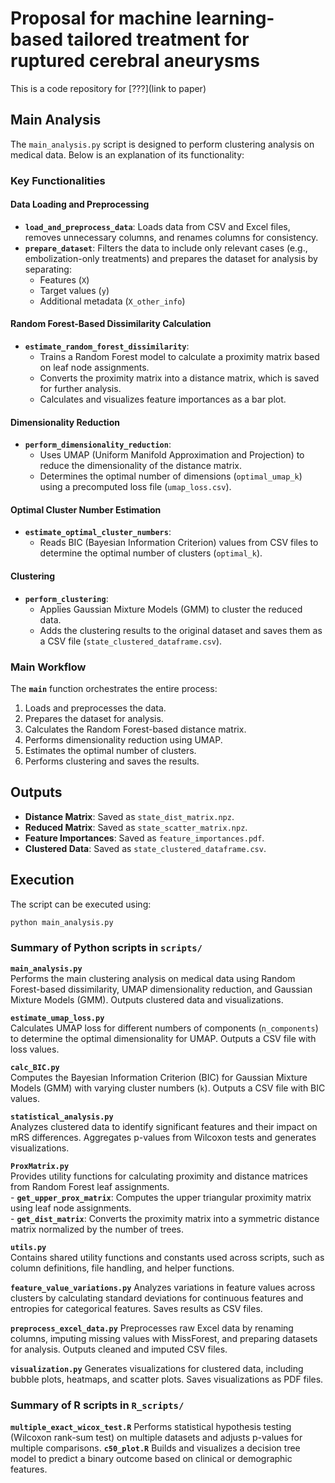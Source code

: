 # Proposal for machine learning-based tailored treatment for ruptured cerebral aneurysms

This is a code repository for [???](link to paper)

## Main Analysis 

The `main_analysis.py` script is designed to perform clustering analysis on medical data. Below is an explanation of its functionality:

### Key Functionalities

#### Data Loading and Preprocessing
- **`load_and_preprocess_data`**: Loads data from CSV and Excel files, removes unnecessary columns, and renames columns for consistency.
- **`prepare_dataset`**: Filters the data to include only relevant cases (e.g., embolization-only treatments) and prepares the dataset for analysis by separating:
    - Features (`X`)
    - Target values (`y`)
    - Additional metadata (`X_other_info`)

#### Random Forest-Based Dissimilarity Calculation
- **`estimate_random_forest_dissimilarity`**:
    - Trains a Random Forest model to calculate a proximity matrix based on leaf node assignments.
    - Converts the proximity matrix into a distance matrix, which is saved for further analysis.
    - Calculates and visualizes feature importances as a bar plot.

#### Dimensionality Reduction
- **`perform_dimensionality_reduction`**:
    - Uses UMAP (Uniform Manifold Approximation and Projection) to reduce the dimensionality of the distance matrix.
    - Determines the optimal number of dimensions (`optimal_umap_k`) using a precomputed loss file (`umap_loss.csv`).

#### Optimal Cluster Number Estimation
- **`estimate_optimal_cluster_numbers`**:
    - Reads BIC (Bayesian Information Criterion) values from CSV files to determine the optimal number of clusters (`optimal_k`).

#### Clustering
- **`perform_clustering`**:
    - Applies Gaussian Mixture Models (GMM) to cluster the reduced data.
    - Adds the clustering results to the original dataset and saves them as a CSV file (`state_clustered_dataframe.csv`).

### Main Workflow
The **`main`** function orchestrates the entire process:
1. Loads and preprocesses the data.
2. Prepares the dataset for analysis.
3. Calculates the Random Forest-based distance matrix.
4. Performs dimensionality reduction using UMAP.
5. Estimates the optimal number of clusters.
6. Performs clustering and saves the results.

## Outputs
- **Distance Matrix**: Saved as `state_dist_matrix.npz`.
- **Reduced Matrix**: Saved as `state_scatter_matrix.npz`.
- **Feature Importances**: Saved as `feature_importances.pdf`.
- **Clustered Data**: Saved as `state_clustered_dataframe.csv`.

## Execution
The script can be executed using:

```bash
python main_analysis.py
```

### Summary of Python scripts in `scripts/`

**`main_analysis.py`**  
    Performs the main clustering analysis on medical data using Random Forest-based dissimilarity, UMAP dimensionality reduction, and Gaussian Mixture Models (GMM). Outputs clustered data and visualizations.

**`estimate_umap_loss.py`**  
    Calculates UMAP loss for different numbers of components (`n_components`) to determine the optimal dimensionality for UMAP. Outputs a CSV file with loss values.

**`calc_BIC.py`**  
    Computes the Bayesian Information Criterion (BIC) for Gaussian Mixture Models (GMM) with varying cluster numbers (`k`). Outputs a CSV file with BIC values.

**`statistical_analysis.py`**  
    Analyzes clustered data to identify significant features and their impact on mRS differences. Aggregates p-values from Wilcoxon tests and generates visualizations.

**`ProxMatrix.py`**  
    Provides utility functions for calculating proximity and distance matrices from Random Forest leaf assignments.  
    - **`get_upper_prox_matrix`**: Computes the upper triangular proximity matrix using leaf node assignments.  
    - **`get_dist_matrix`**: Converts the proximity matrix into a symmetric distance matrix normalized by the number of trees.

**`utils.py`**  
    Contains shared utility functions and constants used across scripts, such as column definitions, file handling, and helper functions.

**`feature_value_variations.py`**
Analyzes variations in feature values across clusters by calculating standard deviations for continuous features and entropies for categorical features. Saves results as CSV files.

**`preprocess_excel_data.py`**
Preprocesses raw Excel data by renaming columns, imputing missing values with MissForest, and preparing datasets for analysis. Outputs cleaned and imputed CSV files.

**`visualization.py`**
Generates visualizations for clustered data, including bubble plots, heatmaps, and scatter plots. Saves visualizations as PDF files.

### Summary of R scripts in `R_scripts/`

**`multiple_exact_wicox_test.R`**
Performs statistical hypothesis testing (Wilcoxon rank-sum test) on multiple datasets and adjusts p-values for multiple comparisons.
**`c50_plot.R`**
Builds and visualizes a decision tree model to predict a binary outcome based on clinical or demographic features.
